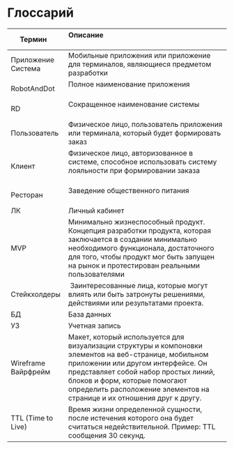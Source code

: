 # Глоссарий

| Термин                  | Описание                                                                                                                                                                                                                                                                                         |
|-------------------------|--------------------------------------------------------------------------------------------------------------------------------------------------------------------------------------------------------------------------------------------------------------------------------------------------|
| Приложение<br/>Система  | Мобильные приложения или приложение для терминалов, являющиеся предметом разработки                                                                                                                                                                                                              |
| RobotAndDot             | Полное наименование приложения                                                                                                                                                                                                                                                                   |
| RD                      | Сокращенное наименование системы                                                                                                                                                                                                                                                                 |
| Пользователь            | Физическое лицо, пользователь приложения или терминала, который будет формировать заказ                                                                                                                                                                                                          |
| Клиент                  | Физическое лицо, авторизованное в системе, способное использовать систему лояльности при формировании заказа                                                                                                                                                                                     |
| Ресторан                | Заведение общественного питания                                                                                                                                                                                                                                                                  |
| ЛК                      | Личный кабинет                                                                                                                                                                                                                                                                                   |
| MVP                     | Минимально жизнеспособный продукт. Концепция разработки продукта, которая заключается в создании минимально необходимого функционала, достаточного для того, чтобы продукт мог быть запущен на рынок и протестирован реальными пользователями                                                    |
| Стейкхолдеры            |  Заинтересованные лица, которые могут влиять или быть затронуты решениями, действиями или результатами  проекта.                                                                                                                                                                                 |
| БД                      | База данных                                                                                                                                                                                                                                                                                      |
| УЗ                      | Учетная запись                                                                                                                                                                                                                                                                                   |
| Wireframe<br/>Вайрфрейм | Макет, который используется для визуализации структуры и компоновки элементов на веб-странице, мобильном приложении или другом интерфейсе. Он представляет собой набор простых линий, блоков и форм, которые помогают определить расположение элементов на странице и их отношения друг к другу. |
| TTL (Time to Live)      | Время жизни определенной сущности, после истечения которого она будет считаться недействительной. Пример: TTL сообщения 30 секунд.                                                                                                                                                               |
